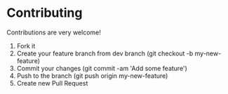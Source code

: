 Contributing
====

Contributions are very welcome!

1. Fork it
2. Create your feature branch from dev branch (git checkout -b my-new-feature)
3. Commit your changes (git commit -am 'Add some feature')
4. Push to the branch (git push origin my-new-feature)
5. Create new Pull Request
